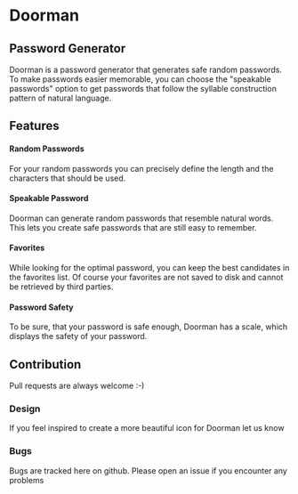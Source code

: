 # Doorman

## Password Generator

Doorman is a password generator that generates safe random passwords. To make passwords easier memorable, you can choose the "speakable passwords" option to get passwords that follow the syllable construction pattern of natural language.

## Features

#### Random Passwords
For your random passwords you can precisely define the length and the characters that should be used.

#### Speakable Password
Doorman can generate random passwords that resemble natural words. This lets you create safe passwords that are still easy to remember.
	
#### Favorites
While looking for the optimal password, you can keep the best candidates in the favorites list.
Of course your favorites are not saved to disk and cannot be retrieved by third parties.

#### Password Safety
To be sure, that your password is safe enough, Doorman has a scale, which displays the safety of your password.



## Contribution

Pull requests are always welcome :-)

### Design
If you feel inspired to create a more beautiful icon for Doorman let us know 

### Bugs
Bugs are tracked here on github. Please open an issue if you encounter any problems



